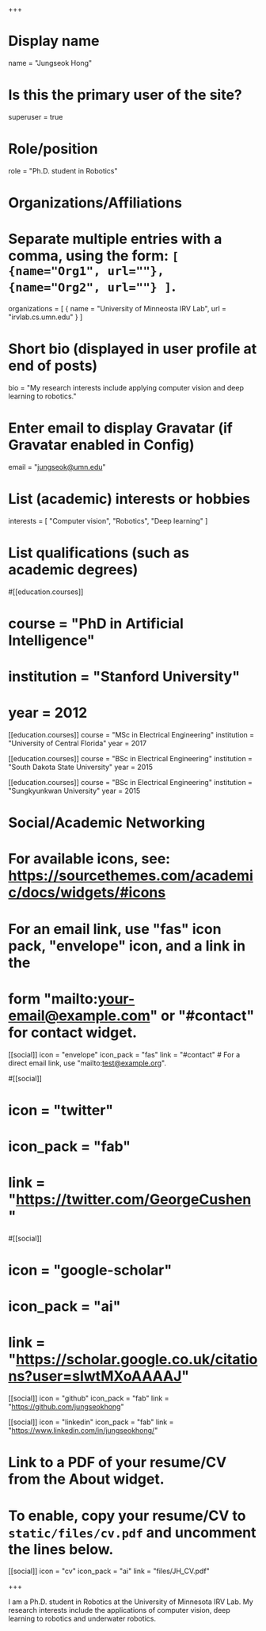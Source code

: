 +++
# Display name
name = "Jungseok Hong"

# Is this the primary user of the site?
superuser = true

# Role/position
role = "Ph.D. student in Robotics"

# Organizations/Affiliations
#   Separate multiple entries with a comma, using the form: `[ {name="Org1", url=""}, {name="Org2", url=""} ]`.
organizations = [ { name = "University of Minneosta IRV Lab", url = "irvlab.cs.umn.edu" } ]

# Short bio (displayed in user profile at end of posts)
bio = "My research interests include applying computer vision and deep learning to robotics."

# Enter email to display Gravatar (if Gravatar enabled in Config)
email = "jungseok@umn.edu"

# List (academic) interests or hobbies
interests = [
  "Computer vision",
  "Robotics",
  "Deep learning"
]

# List qualifications (such as academic degrees)
#[[education.courses]]
#  course = "PhD in Artificial Intelligence"
#  institution = "Stanford University"
#  year = 2012

[[education.courses]]
  course = "MSc in Electrical Engineering"
  institution = "University of Central Florida"
  year = 2017

[[education.courses]]
  course = "BSc in Electrical Engineering"
  institution = "South Dakota State University"
  year = 2015

[[education.courses]]
  course = "BSc in Electrical Engineering"
  institution = "Sungkyunkwan University"
  year = 2015

# Social/Academic Networking
# For available icons, see: https://sourcethemes.com/academic/docs/widgets/#icons
#   For an email link, use "fas" icon pack, "envelope" icon, and a link in the
#   form "mailto:your-email@example.com" or "#contact" for contact widget.

[[social]]
  icon = "envelope"
  icon_pack = "fas"
  link = "#contact"  # For a direct email link, use "mailto:test@example.org".

#[[social]]
#  icon = "twitter"
#  icon_pack = "fab"
#  link = "https://twitter.com/GeorgeCushen"

#[[social]]
#  icon = "google-scholar"
#  icon_pack = "ai"
#  link = "https://scholar.google.co.uk/citations?user=sIwtMXoAAAAJ"

[[social]]
  icon = "github"
  icon_pack = "fab"
  link = "https://github.com/jungseokhong"

[[social]]
  icon = "linkedin"
  icon_pack = "fab"
  link = "https://www.linkedin.com/in/jungseokhong/"

# Link to a PDF of your resume/CV from the About widget.
# To enable, copy your resume/CV to `static/files/cv.pdf` and uncomment the lines below.
[[social]]
  icon = "cv"
  icon_pack = "ai"
  link = "files/JH_CV.pdf"

+++

I am a Ph.D. student in Robotics at the University of Minnesota IRV Lab. My research interests include the applications of computer vision, deep learning to robotics and underwater robotics. 

